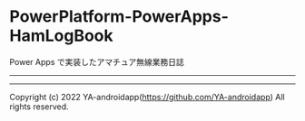 # PowerPlatform-PowerApps-HamLogBook

Power Apps で実装したアマチュア無線業務日誌

---

---

Copyright (c) 2022 YA-androidapp(https://github.com/YA-androidapp) All rights reserved.
